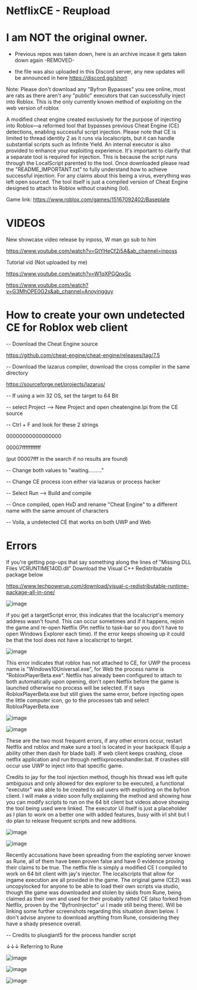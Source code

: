 # NetflixCE - Reupload
# I am NOT the original owner.
- Previous repos was taken down, here is an archive incase it gets taken down again
  -REMOVED-


- the file was also uploaded in this Discord server, any new updates will be announced in here
 https://discord.gg/short 

Note: Please don't download any "Byfron Bypasses" you see online, most are rats as there aren't any "public" executors that can successfully inject into Roblox. This is the only currently known method of exploiting on the web version of roblox

A modified cheat engine created exclusively for the purpose of injecting into Roblox—a reformed tool that bypasses previous Cheat Engine (CE) detections, enabling successful script injection. Please note that CE is limited to thread identity 2 as it runs via localscripts, but it can handle substantial scripts such as Infinite Yield. An internal executor is also provided to enhance your exploiting experience. It's important to clarify that a separate tool is required for injection. This is because the script runs through the LocalScript parented to the tool. Once downloaded please read the "README_IMPORTANT.txt" to fully understand how to achieve successful injection. For any claims about this being a virus, everything was left open sourced. The tool itself is just a compiled version of Cheat Engine designed to attach to Roblox without crashing (lol).

Game link: https://www.roblox.com/games/15167092402/Baseplate


# VIDEOS


New showcase video release by inposs, W man go sub to him


https://www.youtube.com/watch?v=GtYHeCf2i5A&ab_channel=inposs



Tutorial vid (Not uploaded by me)



https://www.youtube.com/watch?v=W1qXPGQpxSc



https://www.youtube.com/watch?v=G3MhOPE0G2s&ab_channel=Anoyingguy



# How to create your own undetected CE for Roblox web client



-- Download the Cheat Engine source

https://github.com/cheat-engine/cheat-engine/releases/tag/7.5


-- Download the lazarus compiler, download the cross compiler in the same directory

https://sourceforge.net/projects/lazarus/



-- If using a win 32 OS, set the target to 64 Bit



-- select Project --> New Project and open cheatengine.lpi from the CE source



-- Ctrl + F and look for these 2 strings



00000000000000000

00007fffffffffff



(put 00007fff in the search if no results are found)



-- Change both values to "waiting………"



-- Change CE process icon either via lazarus or process hacker



-- Select Run --> Build and compile



-- Once compiled, open HxD and rename "Cheat Engine" to a different name with the same amount of characters



-- Voila, a undetected CE that works on both UWP and Web



# Errors


If you're getting pop-ups that say something along the lines of "Missing DLL Files VCRUNTIME140D.dll" Download the Visual C++ Redistributable package below



https://www.techpowerup.com/download/visual-c-redistributable-runtime-package-all-in-one/



![image](https://github.com/IShade4ReaI/NetflixCE---Reupload/assets/143328800/afe05adc-3078-45d4-a79b-86bf405f2295)




if you get a targetScript error, this indicates that the localscript's memory address wasn't found. This can occur sometimes and if it happens, rejoin the game and re-open Netflix (Pin netflix to task-bar so you don't have to open Windows Explorer each time). If the error keeps showing up it could be that the tool does not have a localscript to target.



![image](https://github.com/IShade4ReaI/NetflixCE---Reupload/assets/143328800/6be8f324-ff8b-4794-b794-62e6c5f7e7b5)



This error indicates that roblox has not attached to CE, for UWP the process name is "Windows10Universal.exe", for Web the process name is "RobloxPlayerBeta.exe". Netflix has already been configured to attach to both automatically upon opening, don't open Netflix before the game is launched otherwise no process will be selected. If it says RobloxPlayerBeta.exe but still gives the same error, before injecting open the little computer icon, go to the processes tab and select RobloxPlayerBeta.exe



![image](https://github.com/IShade4ReaI/NetflixCE---Reupload/assets/143328800/003e85f4-82be-42e2-b57a-c6a6760cce0f)




![image](https://github.com/IShade4ReaI/NetflixCE---Reupload/assets/143328800/5357297d-b482-426b-aea6-3dbb688eda0a)




These are the two most frequent errors, if any other errors occur, restart Netflix and roblox and make sure a tool is located in your backpack (Equip a ability other then dash for blade ball). If web client keeps crashing, close netflix application and run through netflixprocesshandler.bat. If crashes still occur use UWP to inject into that specific game.



Credits to jay for the tool injection method, though his thread was left quite ambiguous and only allowed for dex explorer to be executed, a functional "executor" was able to be created to aid users with exploiting on the byfron client. I will make a video soon fully explaining the method and showing how you can modify scripts to run on the 64 bit client but videos above showing the tool being used were linked. The executor UI itself is just a placeholder as I plan to work on a better one with added features, busy with irl shit but I do plan to release frequent scripts and new additions.



![image](https://github.com/IShade4ReaI/NetflixCE---Reupload/assets/143328800/41071078-eb28-43dd-955c-fef55e68c05a)




![image](https://github.com/IShade4ReaI/NetflixCE---Reupload/assets/143328800/c7b94b68-1b09-4de2-847b-0bb50e662854)




Recently accusations have been spreading from the exploting server known as Rune, all of them have been proven false and have 0 evidence proving their claims to be true. The netflix file is simply a modified CE I compiled to work on 64 bit client with jay's injector. The localscripts that allow for ingame execution are all provided in the game. The original game (CE2) was uncopylocked for anyone to be able to load their own scripts via studio, though the game was downloaded and stolen by skids from Rune, being claimed as their own and used for their probably ratted CE (also forked from Netflix, proven by the "ByfronInjector" ui I made still being there). Will be linking some further screenshots regarding this situation down below. I don't advise anyone to download anything from Rune, considering they have a shady presence overall.



-- Credits to plusgiant5 for the process handler script



↓↓↓ Referring to Rune



![image](https://github.com/IShade4ReaI/NetflixCE---Reupload/assets/143328800/eb4abaa3-2f2c-441a-b28e-1278e13ee4e4)




![image](https://github.com/IShade4ReaI/NetflixCE---Reupload/assets/143328800/dd4543fb-4aff-430c-b6eb-2aea0286e4d1)


![image](https://github.com/IShade4ReaI/NetflixCE---Reupload/assets/143328800/f6a7dc33-1826-4073-ac96-7b5a1c0797dc)
